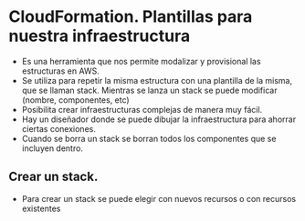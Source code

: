 # CloudFormation. Plantillas para nuestra infraestructura
- Es una herramienta que nos permite modalizar y provisional las estructuras en AWS.
- Se utiliza para repetir la misma estructura con una plantilla de la misma, que se llaman stack. Mientras se lanza un stack se puede modificar (nombre, componentes, etc)
- Posibilita crear infraestructuras complejas de manera muy fácil.
- Hay un diseñador donde se puede dibujar la infraestructura para ahorrar ciertas conexiones.
- Cuando se borra un stack se borran todos los componentes que se incluyen dentro.

## Crear un stack.
- Para crear un stack se puede elegir con nuevos recursos o con recursos existentes
